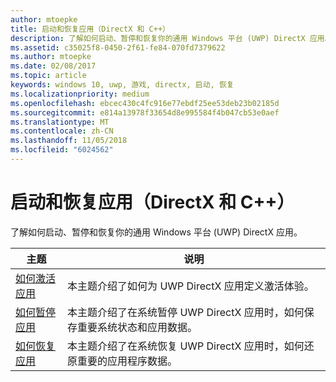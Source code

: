 ```yaml
---
author: mtoepke
title: 启动和恢复应用（DirectX 和 C++）
description: 了解如何启动、暂停和恢复你的通用 Windows 平台 (UWP) DirectX 应用。
ms.assetid: c35025f8-0450-2f61-fe84-070fd7379622
ms.author: mtoepke
ms.date: 02/08/2017
ms.topic: article
keywords: windows 10, uwp, 游戏, directx, 启动, 恢复
ms.localizationpriority: medium
ms.openlocfilehash: ebcec430c4fc916e77ebdf25ee53deb23b02185d
ms.sourcegitcommit: e814a13978f33654d8e995584f4b047cb53e0aef
ms.translationtype: MT
ms.contentlocale: zh-CN
ms.lasthandoff: 11/05/2018
ms.locfileid: "6024562"
---
```

# <a name="launching-and-resuming-apps-directx-and-c"></a>启动和恢复应用（DirectX 和 C++）



了解如何启动、暂停和恢复你的通用 Windows 平台 (UWP) DirectX 应用。

| 主题 | 说明 |
|---------------------------------------------------------------------|-----------------------------------------------------------------------------------------------------------------|
| [如何激活应用](how-to-activate-an-app-directx-and-cpp.md) | 本主题介绍了如何为 UWP DirectX 应用定义激活体验。 |
| [如何暂停应用](how-to-suspend-an-app-directx-and-cpp.md) | 本主题介绍了在系统暂停 UWP DirectX 应用时，如何保存重要系统状态和应用数据。 |
| [如何恢复应用](how-to-resume-an-app-directx-and-cpp.md) | 本主题介绍了在系统恢复 UWP DirectX 应用时，如何还原重要的应用程序数据。 |
 

 

 




